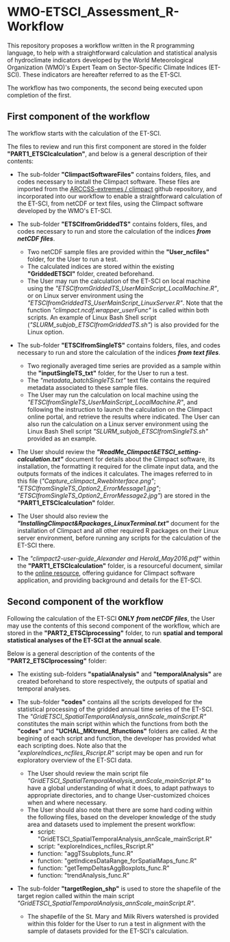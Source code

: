 # **WMO-ETSCI_Assessment_R-Workflow**

This repository proposes a workflow written in the R programming language, to help with a straightforward calculation and statistical analysis of hydroclimate indicators developed by the World Meteorological Organization (WMO)'s Expert Team on Sector-Specific Climate Indices (ET-SCI). These indicators are hereafter referred to as the ET-SCI. 

The workflow has two components, the second being executed upon completion of the first.


## **First component of the workflow**

The workflow starts with the calculation of the ET-SCI. 

The files to review and run this first component are stored in the folder **"PART1_ETSCIcalculation"**, and below is a general description of their contents:

- The sub-folder **"ClimpactSoftwareFiles"** contains folders, files, and codes necessary to install the Climpact software. These files are imported from the [ARCCSS-extremes / climpact](https://github.com/ARCCSS-extremes/climpact/) github repository, and incorporated into our workflow to enable a straightforward calculation of the ET-SCI, from netCDF or text files, using the Climpact software developed by the WMO's ET-SCI. 

- The sub-folder **"ETSCIfromGriddedTS"** contains folders, files, and codes necessary to run and store the calculation of the indices ***from netCDF files***. 
    - Two netCDF sample files are provided within the **"User_ncfiles"** folder, for the User to run a test.
    - The calculated indices are stored within the existing **"GriddedETSCI"** folder, created beforehand.
    - The User may run the calculation of the ET-SCI on local machine using the *"ETSCIfromGriddedTS_UserMainScript_LocalMachine.R"*, or on Linux server environment using the *"ETSCIfromGriddedTS_UserMainScript_LinuxServer.R"*. Note that the function *"climpact.ncdf.wrapper_userFunc"* is called within both scripts. An example of Linux Bash Shell script (*"SLURM_subjob_ETSCIfromGriddedTS.sh"*) is also provided for the Linux option.

- The sub-folder **"ETSCIfromSingleTS"** contains folders, files, and codes necessary to run and store the calculation of the indices ***from text files***. 
    - Two regionally averaged time series are provided as a sample within the **"inputSingleTS_txt"** folder, for the User to run a test.
    - The *"metadata_batchSingleTS.txt"* text file contains the required metadata associated to these sample files.
    - The User may run the calculation on local machine using the *"ETSCIfromSingleTS_UserMainScript_LocalMachine.R"*, and following the instruction to launch the calculation on the Climpact online portal, and retrieve the results where indicated. The User can also run the calculation on a Linux server environment using the Linux Bash Shell script *"SLURM_subjob_ETSCIfromSingleTS.sh"* provided as an example.

- The User should review the ***"ReadMe_Climpact&ETSCI_setting-calculation.txt"*** document for details about the Climpact software, its installation, the formatting it required for the climate input data, and the outputs formats of the indices it calculates. The images referred to in this file (*"Capture_climpact_RwebInterface.png"*; *"ETSCIfromSingleTS_Option2_ErrorMessage1.jpg"*; *"ETSCIfromSingleTS_Option2_ErrorMessage2.jpg"*) are stored in the **"PART1_ETSCIcalculation"** folder.

- The User should also review the ***"InstallingClimpact&Rpackages_LinuxTerminal.txt"*** document for the installation of Climpact and all other required R packages on their Linux server environment, before running any scripts for the calculation of the ET-SCI there.

- The *"climpact2-user-guide_Alexander and Herold_May2016.pdf"* within the **"PART1_ETSCIcalculation"** folder, is a resourceful document, similar to the [online resource](https://github.com/ARCCSS-extremes/climpact/blob/master/www/user_guide/Climpact_user_guide.md), offering guidance for Climpact software application, and providing background and details for the ET-SCI.  


## **Second component of the workflow**

Following the calculation of the ET-SCI **ONLY** ***from netCDF files***, the User may use the contents of this second component of the workflow, which are stored in the **"PART2_ETSCIprocessing"** folder, to run **spatial and temporal statistical analyses of the ET-SCI at the annual scale**.

Below is a general description of the contents of the **"PART2_ETSCIprocessing"** folder:

- The existing sub-folders **"spatialAnalysis"** and **"temporalAnalysis"** are created beforehand to store respectively, the outputs of spatial and temporal analyses.

- The sub-folder **"codes"** contains all the scripts developed for the statistical processing of the gridded annual time series of the ET-SCI. The *"GridETSCI_SpatialTemporalAnalysis_annScale_mainScript.R"* constitutes the main script within which the functions from both the **"codes"** and **"UCHAL_MKtrend_Rfunctions"** folders are called. At the begining of each script and function, the developer has provided what each scripting does. Note also that the *"exploreIndices_ncfiles_Rscript.R"* script may be open and run for exploratory overview of the ET-SCI data.

    - The User should review the main script file *"GridETSCI_SpatialTemporalAnalysis_annScale_mainScript.R"* to have a global understanding of what it does, to adapt pathways to appropriate directories, and to change User-customized choices when and where necessary.
    - The User should also note that there are some hard coding within the following files, based on the developer knowledge of the study area and datasets used to implement the present workflow: 
        - script: "GridETSCI_SpatialTemporalAnalysis_annScale_mainScript.R"
        - script: "exploreIndices_ncfiles_Rscript.R"
        - function: "aggTSsubplots_func.R"
        - function: "getIndicesDataRange_forSpatialMaps_func.R"
        - function: "getTempDeltasAggBoxplots_func.R"
        - function: "trendAnalysis_func.R"

- The sub-folder **"targetRegion_shp"** is used to store the shapefile of the target region called within the main script *"GridETSCI_SpatialTemporalAnalysis_annScale_mainScript.R"*.
    - The shapefile of the St. Mary and Milk Rivers watershed is provided within this folder for the User to run a test in alignment with the sample of datasets provided for the ET-SCI's calculation.




